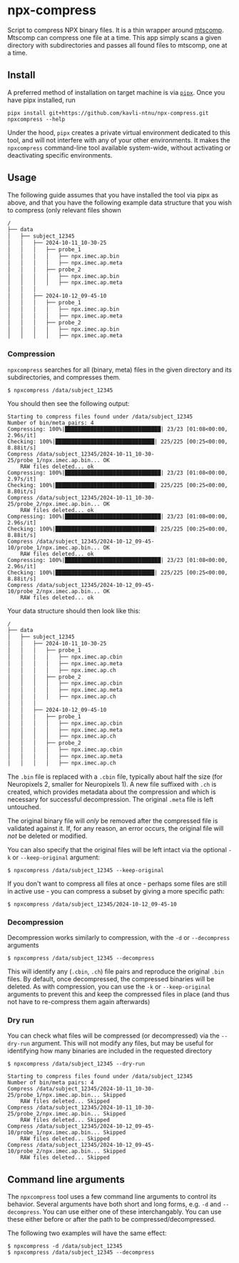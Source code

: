 # npx-compress

Script to compress NPX binary files. It is a thin wrapper around [mtscomp](https://github.com/int-brain-lab/mtscomp).
Mtscomp can compress one file at a time. This app simply scans a given directory with subdirectories and passes all
found files to mtscomp, one at a time.

## Install

A preferred method of installation on target machine is via [`pipx`](https://github.com/pypa/pipx). Once you have pipx
installed, run

```
pipx install git+https://github.com/kavli-ntnu/npx-compress.git
npxcompress --help
```

Under the hood, `pipx` creates a private virtual environment dedicated to this tool, and will not interfere with any of
your other environments. It makes the `npxcompress` command-line tool available system-wide, without activating or
deactivating specific environments.




## Usage

The following guide assumes that you have installed the tool via pipx as above, and that you have the following example
data structure that you wish to compress (only relevant files shown
```bash
/
├── data
│   ├── subject_12345
│   │   ├── 2024-10-11_10-30-25
│   │   │   ├── probe_1
│   │   │   │   ├── npx.imec.ap.bin
│   │   │   │   ├── npx.imec.ap.meta
│   │   │   ├── probe_2
│   │   │   │   ├── npx.imec.ap.bin
│   │   │   │   ├── npx.imec.ap.meta
│   │   │
│   │   ├── 2024-10-12_09-45-10
│   │   │   ├── probe_1
│   │   │   │   ├── npx.imec.ap.bin
│   │   │   │   ├── npx.imec.ap.meta
│   │   │   ├── probe_2
│   │   │   │   ├── npx.imec.ap.bin
│   │   │   │   ├── npx.imec.ap.meta
```

### Compression

`npxcompress` searches for all (binary, meta) files in the given directory and its subdirectories, and compresses them.

```commandline
$ npxcompress /data/subject_12345
```
You should then see the following output:
```commandline
Starting to compress files found under /data/subject_12345
Number of bin/meta pairs: 4
Compressing: 100%|██████████████████████████████| 23/23 [01:08<00:00,  2.96s/it]
Checking: 100%|███████████████████████████████| 225/225 [00:25<00:00,  8.88it/s]
Compress /data/subject_12345/2024-10-11_10-30-25/probe_1/npx.imec.ap.bin... OK
	RAW files deleted... ok
Compressing: 100%|██████████████████████████████| 23/23 [01:08<00:00,  2.97s/it]
Checking: 100%|███████████████████████████████| 225/225 [00:25<00:00,  8.80it/s]
Compress /data/subject_12345/2024-10-11_10-30-25/probe_2/npx.imec.ap.bin... OK
	RAW files deleted... ok
Compressing: 100%|██████████████████████████████| 23/23 [01:08<00:00,  2.96s/it]
Checking: 100%|███████████████████████████████| 225/225 [00:25<00:00,  8.88it/s]
Compress /data/subject_12345/2024-10-12_09-45-10/probe_1/npx.imec.ap.bin... OK
	RAW files deleted... ok
Compressing: 100%|██████████████████████████████| 23/23 [01:08<00:00,  2.96s/it]
Checking: 100%|███████████████████████████████| 225/225 [00:25<00:00,  8.88it/s]
Compress /data/subject_12345/2024-10-12_09-45-10/probe_2/npx.imec.ap.bin... OK
	RAW files deleted... ok
```
Your data structure should then look like this:

```bash
/
├── data
│   ├── subject_12345
│   │   ├── 2024-10-11_10-30-25
│   │   │   ├── probe_1
│   │   │   │   ├── npx.imec.ap.cbin
│   │   │   │   ├── npx.imec.ap.meta
│   │   │   │   ├── npx.imec.ap.ch
│   │   │   ├── probe_2
│   │   │   │   ├── npx.imec.ap.cbin
│   │   │   │   ├── npx.imec.ap.meta
│   │   │   │   ├── npx.imec.ap.ch
│   │   │
│   │   ├── 2024-10-12_09-45-10
│   │   │   ├── probe_1
│   │   │   │   ├── npx.imec.ap.cbin
│   │   │   │   ├── npx.imec.ap.meta
│   │   │   │   ├── npx.imec.ap.ch
│   │   │   ├── probe_2
│   │   │   │   ├── npx.imec.ap.cbin
│   │   │   │   ├── npx.imec.ap.meta
│   │   │   │   ├── npx.imec.ap.ch
```

The `.bin` file is replaced with a `.cbin` file, typically about half the size (for Neuropixels 2, smaller for
Neuropixels 1). A new file suffixed with `.ch` is created, which provides metadata about the compression and which is
necessary for successful decompression. The original `.meta` file is left untouched.

The original binary file will _only_ be removed after the compressed file is validated against it. If, for any reason,
an error occurs, the original file will _not_ be deleted or modified.

You can also specify that the original files will be left intact via the optional `-k` or `--keep-original` argument:
```commandline
$ npxcompress /data/subject_12345 --keep-original
```

If you don't want to compress all files at once - perhaps some files are still in active use - you can compress a subset
by giving a more specific path:
```commandline
$ npxcompress /data/subject_12345/2024-10-12_09-45-10
```

### Decompression

Decompression works similarly to compression, with the `-d` or `--decompress` arguments

```commandline
$ npxcompress /data/subject_12345 --decompress
```

This will identify any (`.cbin`, `.ch`) file pairs and reproduce the original `.bin` files. By default, once decompressed,
the compressed binaries will be deleted. As with compression, you can use the `-k` or `--keep-original` arguments to
prevent this and keep the compressed files in place (and thus not have to re-compress them again afterwards)


### Dry run

You can check what files will be compressed (or decompressed) via the `--dry-run` argument. This will not modify any
files, but may be useful for identifying how many binaries are included in the requested directory

```commandline
$ npxcompress /data/subject_12345 --dry-run
```

```commandline
Starting to compress files found under /data/subject_12345
Number of bin/meta pairs: 4
Compress /data/subject_12345/2024-10-11_10-30-25/probe_1/npx.imec.ap.bin... Skipped
	RAW files deleted... Skipped
Compress /data/subject_12345/2024-10-11_10-30-25/probe_2/npx.imec.ap.bin... Skipped
	RAW files deleted... Skipped
Compress /data/subject_12345/2024-10-12_09-45-10/probe_1/npx.imec.ap.bin... Skipped
	RAW files deleted... Skipped
Compress /data/subject_12345/2024-10-12_09-45-10/probe_2/npx.imec.ap.bin... Skipped
	RAW files deleted... Skipped
```

## Command line arguments

The `npxcompress` tool uses a few command line arguments to control its behavior. Several arguments have both short and
long forms, e.g. `-d` and `--decompress`. You can use either one of these interchangably. You can use these either before
or after the path to be compressed/decompressed.

The following two examples will have the same effect:

```commandline
$ npxcompress -d /data/subject_12345
$ npxcompress /data/subject_12345 --decompress
```
